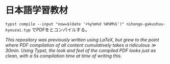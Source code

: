 # 日本語学習教材

`typst compile --input "now=$(date '+%y%m%d %H%M%S')" nihongo-gakushuu-kyouzai.typ` でPDFをとコンパイルする。

_This repository was previously written using LaTeX, but grew to the point where PDF compilation of all content cumulatively takes a ridiculous $\gg$ 30min. Using Typst, the look and feel of the compiled PDF looks just as clean, with a 5s compilation time at time of writing this._

<!--
1. Trigger building of PDF
2. If succeed compilation, upload them onto self hosted file system.
-->

